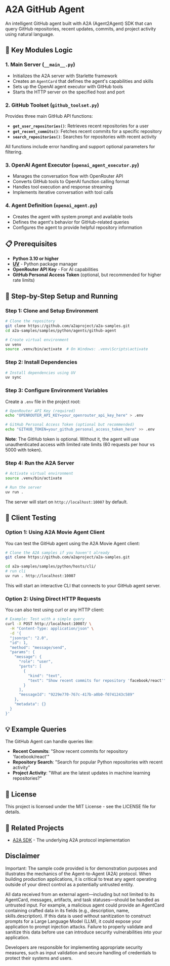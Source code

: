 # A2A GitHub Agent

An intelligent GitHub agent built with A2A (Agent2Agent) SDK that can query GitHub repositories, recent updates, commits, and project activity using natural language.

## 🔧 Key Modules Logic

### 1. Main Server (`__main__.py`)
- Initializes the A2A server with Starlette framework
- Creates an `AgentCard` that defines the agent's capabilities and skills
- Sets up the OpenAI agent executor with GitHub tools
- Starts the HTTP server on the specified host and port

### 2. GitHub Toolset (`github_toolset.py`)
Provides three main GitHub API functions:
- **`get_user_repositories()`**: Retrieves recent repositories for a user
- **`get_recent_commits()`**: Fetches recent commits for a specific repository
- **`search_repositories()`**: Searches for repositories with recent activity

All functions include error handling and support optional parameters for filtering.

### 3. OpenAI Agent Executor (`openai_agent_executor.py`)
- Manages the conversation flow with OpenRouter API
- Converts GitHub tools to OpenAI function calling format
- Handles tool execution and response streaming
- Implements iterative conversation with tool calls

### 4. Agent Definition (`openai_agent.py`)
- Creates the agent with system prompt and available tools
- Defines the agent's behavior for GitHub-related queries
- Configures the agent to provide helpful repository information

## 📋 Prerequisites

- **Python 3.10 or higher**
- **[UV](https://docs.astral.sh/uv/)** - Python package manager
- **OpenRouter API Key** - For AI capabilities
- **GitHub Personal Access Token** (optional, but recommended for higher rate limits)

## 🚀 Step-by-Step Setup and Running

### Step 1: Clone and Setup Environment

```bash
# Clone the repository
git clone https://github.com/a2aproject/a2a-samples.git
cd a2a-samples/samples/python/agents/github-agent

# Create virtual environment
uv venv
source .venv/bin/activate  # On Windows: .venv\Scripts\activate
```

### Step 2: Install Dependencies

```bash
# Install dependencies using UV
uv sync
```

### Step 3: Configure Environment Variables

Create a `.env` file in the project root:

```bash
# OpenRouter API Key (required)
echo "OPENROUTER_API_KEY=your_openrouter_api_key_here" > .env

# GitHub Personal Access Token (optional but recommended)
echo "GITHUB_TOKEN=your_github_personal_access_token_here" >> .env
```

**Note**: The GitHub token is optional. Without it, the agent will use unauthenticated access with limited rate limits (60 requests per hour vs 5000 with token).

### Step 4: Run the A2A Server

```bash
# Activate virtual environment
source .venv/bin/activate

# Run the server
uv run .
```

The server will start on `http://localhost:10007` by default.


## 🧪 Client Testing

### Option 1: Using A2A Movie Agent Client

You can test the GitHub agent using the A2A Movie Agent client:

```bash
# Clone the A2A samples if you haven't already
git clone https://github.com/a2aproject/a2a-samples.git

cd a2a-samples/samples/python/hosts/cli/
# run cli
uv run . http://localhost:10007
```

This will start an interactive CLI that connects to your GitHub agent server.

### Option 2: Using Direct HTTP Requests

You can also test using curl or any HTTP client:

```bash
# Example: Test with a simple query
curl -X POST http://localhost:10007/ \
  -H "Content-Type: application/json" \
  -d '{
  "jsonrpc": "2.0",
  "id": 1,
  "method": "message/send",
  "params": {
    "message": {
      "role": "user",
      "parts": [
        {
          "kind": "text",
          "text": "Show recent commits for repository 'facebook/react'"
        }
      ],
      "messageId": "9229e770-767c-417b-a0b0-f0741243c589"
    },
    "metadata": {}
  }
}'
```

## 💡 Example Queries

The GitHub Agent can handle queries like:

- **Recent Commits**: "Show recent commits for repository 'facebook/react'"
- **Repository Search**: "Search for popular Python repositories with recent activity"
- **Project Activity**: "What are the latest updates in machine learning repositories?"


## 📄 License

This project is licensed under the MIT License - see the LICENSE file for details.

## 🔗 Related Projects

- [A2A SDK](https://github.com/a2aproject/a2a-python) - The underlying A2A protocol implementation


## Disclaimer
Important: The sample code provided is for demonstration purposes and illustrates the mechanics of the Agent-to-Agent (A2A) protocol. When building production applications, it is critical to treat any agent operating outside of your direct control as a potentially untrusted entity.

All data received from an external agent—including but not limited to its AgentCard, messages, artifacts, and task statuses—should be handled as untrusted input. For example, a malicious agent could provide an AgentCard containing crafted data in its fields (e.g., description, name, skills.description). If this data is used without sanitization to construct prompts for a Large Language Model (LLM), it could expose your application to prompt injection attacks.  Failure to properly validate and sanitize this data before use can introduce security vulnerabilities into your application.

Developers are responsible for implementing appropriate security measures, such as input validation and secure handling of credentials to protect their systems and users.
